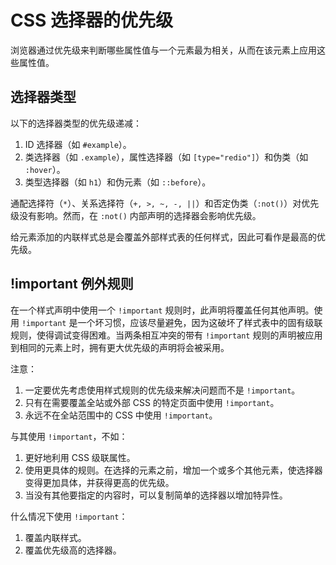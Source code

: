 # CSS 选择器的优先级

浏览器通过优先级来判断哪些属性值与一个元素最为相关，从而在该元素上应用这些属性值。

## 选择器类型

以下的选择器类型的优先级递减：

1. ID 选择器（如 `#example`）。
2. 类选择器（如 `.example`），属性选择器（如 `[type="redio"]`）和伪类（如 `:hover`）。
3. 类型选择器（如 `h1`）和伪元素（如 `::before`）。

通配选择符（`*`）、关系选择符（`+, >, ~, -, ||`）和否定伪类（`:not()`）对优先级没有影响。然而，在 `:not()` 内部声明的选择器会影响优先级。

给元素添加的内联样式总是会覆盖外部样式表的任何样式，因此可看作是最高的优先级。

## !important 例外规则

在一个样式声明中使用一个 `!important` 规则时，此声明将覆盖任何其他声明。使用 `!important` 是一个坏习惯，应该尽量避免，因为这破坏了样式表中的固有级联规则，使得调试变得困难。当两条相互冲突的带有 `!important` 规则的声明被应用到相同的元素上时，拥有更大优先级的声明将会被采用。

注意：

1. 一定要优先考虑使用样式规则的优先级来解决问题而不是 `!important`。
2. 只有在需要覆盖全站或外部 CSS 的特定页面中使用 `!important`。
3. 永远不在全站范围中的 CSS 中使用 `!important`。

与其使用 `!important`，不如：

1. 更好地利用 CSS 级联属性。
2. 使用更具体的规则。在选择的元素之前，增加一个或多个其他元素，使选择器变得更加具体，并获得更高的优先级。
3. 当没有其他要指定的内容时，可以复制简单的选择器以增加特异性。

什么情况下使用 `!important`：

1. 覆盖内联样式。
2. 覆盖优先级高的选择器。
